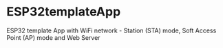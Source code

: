# ESP32templateApp
ESP32 template App with WiFi network - Station (STA) mode, Soft Access Point (AP) mode and Web Server
